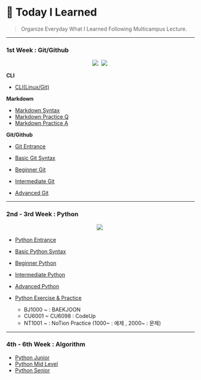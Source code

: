 # :bookmark: Today I Learned

> Organize Everyday What I Learned Following Multicampus Lecture.

***

<h3>
    1st Week : Git/Github
</h3>
<p align="center">
  <img src="https://img.shields.io/badge/Git-F05032?style=flat&logo=Git&logoColor=white"/></a>&nbsp
  <img src="https://img.shields.io/badge/GitHub-333664?style=flat&logo=GitHub&logoColor=white"/></a>&nbsp
</p>

**CLI**

* [CLI(Linux/Git)](./1week/CLI.md)

**Markdown**

* [Markdown Syntax](./1week/마크다운.md)
* [Markdown Practice Q](./1week/Markdown_practice.md)
* [Markdown Practice A](./1week/따라만들기.md)

**Git/Github**

* [Git Entrance](./1week/git_기본.md)

* [Basic Git Syntax](./1week/git_기초.md)
* [Beginner Git](./1week/git_초급.md)
* [Intermediate Git](./1week/git_중급.md)
* [Advanced Git](./1week/git_고급.md)

***

<h3>
    2nd - 3rd Week : Python
</h3>
<p align="center">
  <img src="https://img.shields.io/badge/Python-ffb13b?style=flat&logo=python&logoColor=white"/></a>&nbsp 
</p>

* [Python Entrance](./2week/Python_기초.md)
* [Basic Python Syntax](./2week/Python_기본.md)
* [Beginner Python](./2week/Python_초급.md)
* [Intermediate Python](./2week/Python_중급.md)
* [Advanced Python](./2week/Python_고급.md)
* [Python Exercise & Practice](./2week/Python/)

  * BJ1000 ~ : BAEKJOON
  * CU6001 ~ CU6098 : CodeUp
  * NT1001 ~  : NoTion Practice (1000~ : 예제 , 2000~ : 문제)


***

<h3>
    4th - 6th Week : Algorithm
</h3>

* [Python Junior](./3week/Python_응용1.md)
* [Python Mid Level](./2week/Python_응용2.md)
* [Python Senior](./2week/Python_응용3.md)

